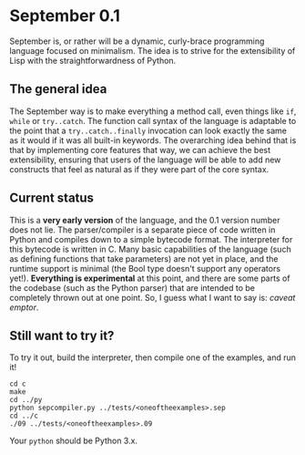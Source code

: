 # September 0.1

September is, or rather will be a dynamic, curly-brace programming language focused on minimalism. The idea is to strive for the extensibility of Lisp with the straightforwardness of Python. 

## The general idea

The September way is to make everything a method call, even things like `if`, `while` or `try..catch`. The function call syntax of the  language is adaptable to the point that a `try..catch..finally` invocation can look exactly the same as it would if it was all built-in keywords. The overarching idea behind that is that by implementing core features that way, we can achieve the best extensibility, ensuring that users of the language will be able to add new constructs that feel as natural as if they were part of the core syntax.

## Current status

This is a **very early version** of the language, and the 0.1 version number does not lie. The parser/compiler is a separate piece of code written in Python and compiles down to a simple bytecode format. The interpreter for this bytecode is written in C. Many basic capabilities of the language (such as defining functions that take parameters) are not yet in place, and the runtime support is minimal (the Bool type doesn't support any operators yet!). **Everything is experimental** at this point, and there are some parts of the codebase (such as the Python parser) that are intended to be completely thrown out at one point. So, I guess what I want to say is: *caveat emptor*.

## Still want to try it?

To try it out, build the interpreter, then compile one of the examples, and run it!

    cd c
    make
	cd ../py
    python sepcompiler.py ../tests/<oneoftheexamples>.sep
	cd ../c
    ./09 ../tests/<oneoftheexamples>.09

Your `python` should be Python 3.x.
